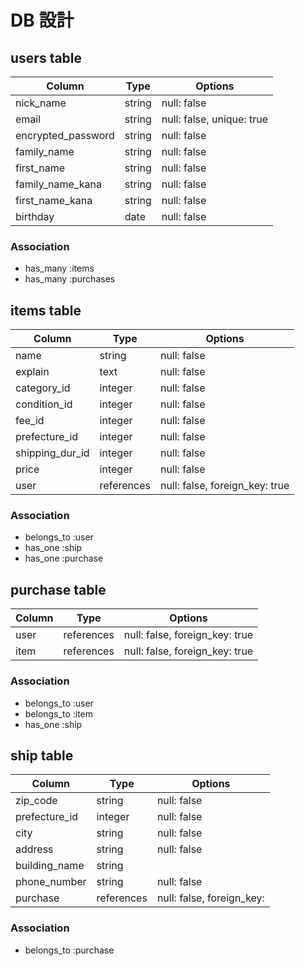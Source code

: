 # DB 設計

## users table

| Column            | Type     | Options         |
|-------------------|----------|-----------------|
| nick_name         | string   | null: false     |
| email             | string   | null: false, unique: true |
| encrypted_password| string   | null: false     |
| family_name       | string   | null: false     |
| first_name        | string   | null: false     |
| family_name_kana  | string   | null: false     |
| first_name_kana   | string   | null: false     |
| birthday          | date     | null: false     |

### Association

- has_many :items
- has_many :purchases

## items table

| Column            | Type    | Options           |
|-------------------|---------|-------------------|
| name              | string  | null: false       |
| explain           | text    | null: false       |
| category_id       | integer | null: false       |
| condition_id      | integer | null: false       |
| fee_id            | integer | null: false       |
| prefecture_id     | integer | null: false       |
| shipping_dur_id   | integer | null: false       |
| price             | integer | null: false       |
| user              | references | null: false, foreign_key: true |

### Association

- belongs_to :user
- has_one :ship
- has_one :purchase

## purchase table

| Column            | Type       | Options                        |
|-------------------|------------|--------------------------------|
| user              | references | null: false, foreign_key: true |
| item              | references | null: false, foreign_key: true |

### Association
- belongs_to :user
- belongs_to :item
- has_one :ship

## ship table

| Column            | Type    | Options           |
|-------------------|---------|-------------------|
| zip_code          | string  | null: false       |
| prefecture_id     | integer | null: false       |
| city              | string  | null: false       |
| address           | string  | null: false       |
| building_name     | string  |
| phone_number      | string  | null: false       |
| purchase          | references | null: false, foreign_key: |

### Association

- belongs_to :purchase

